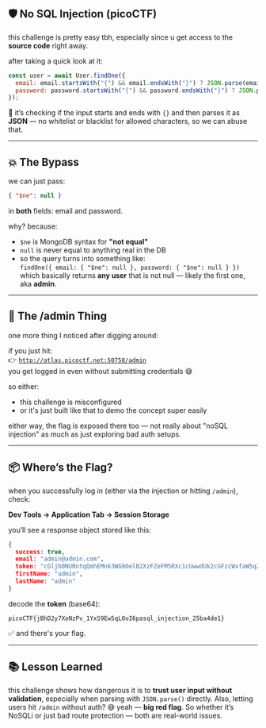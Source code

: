 
## 🛡️ No SQL Injection (picoCTF)

this challenge is pretty easy tbh, especially since u get access to the **source code** right away.

after taking a quick look at it:

```js
const user = await User.findOne({ 
  email: email.startsWith("{") && email.endsWith("}") ? JSON.parse(email) : email, 
  password: password.startsWith("{") && password.endsWith("}") ? JSON.parse(password) : password, 
});
```

🔎 it’s checking if the input starts and ends with `{}` and then parses it as **JSON** — no whitelist or blacklist for allowed characters, so we can abuse that.

---

## 💥 The Bypass

we can just pass:

```json
{ "$ne": null }
```

in **both** fields: email and password.

why? because:
- `$ne` is MongoDB syntax for **"not equal"**
- `null` is never equal to anything real in the DB
- so the query turns into something like:  
  `findOne({ email: { "$ne": null }, password: { "$ne": null } })`  
  which basically returns **any user** that is not null — likely the first one, aka **admin**.

---

## 🚨 The /admin Thing

one more thing I noticed after digging around:

if you just hit:  
👉 [`http://atlas.picoctf.net:50758/admin`](http://atlas.picoctf.net:50758/admin)  
you get logged in even without submitting credentials 😅

so either:
- this challenge is misconfigured
- or it's just built like that to demo the concept super easily

either way, the flag is exposed there too — not really about "noSQL injection" as much as just exploring bad auth setups.

---

## 📦 Where’s the Flag?

when you successfully log in (either via the injection or hitting `/admin`), check:

**Dev Tools → Application Tab → Session Storage**

you’ll see a response object stored like this:

```json
{
  success: true,
  email: "admin@admin.com",
  token: "cGljb0NURntqQmhEMnk3WG9OelB2XzFZeFM5RXc1cUwwdUk2cGFzcWxfaW5qZWN0aW9uXzI1YmE0ZGUxfQ",
  firstName: "admin",
  lastName: "admin"
}
```

decode the **token** (base64):

```
picoCTF{jBhD2y7XoNzPv_1YxS9Ew5qL0uI6pasql_injection_25ba4de1}
```

✅ and there's your flag.

---

## 📚 Lesson Learned

this challenge shows how dangerous it is to **trust user input without validation**, especially when parsing with `JSON.parse()` directly. Also, letting users hit `/admin` without auth? 😅 yeah — **big red flag**. So whether it’s NoSQLi or just bad route protection — both are real-world issues.

